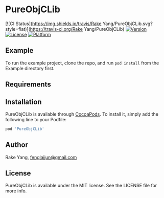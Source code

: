 # PureObjCLib

[![CI Status](https://img.shields.io/travis/Rake Yang/PureObjCLib.svg?style=flat)](https://travis-ci.org/Rake Yang/PureObjCLib)
[![Version](https://img.shields.io/cocoapods/v/PureObjCLib.svg?style=flat)](https://cocoapods.org/pods/PureObjCLib)
[![License](https://img.shields.io/cocoapods/l/PureObjCLib.svg?style=flat)](https://cocoapods.org/pods/PureObjCLib)
[![Platform](https://img.shields.io/cocoapods/p/PureObjCLib.svg?style=flat)](https://cocoapods.org/pods/PureObjCLib)

## Example

To run the example project, clone the repo, and run `pod install` from the Example directory first.

## Requirements

## Installation

PureObjCLib is available through [CocoaPods](https://cocoapods.org). To install
it, simply add the following line to your Podfile:

```ruby
pod 'PureObjCLib'
```

## Author

Rake Yang, fenglaijun@gmail.com

## License

PureObjCLib is available under the MIT license. See the LICENSE file for more info.
